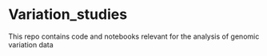 # Variation_studies
This repo contains code and notebooks relevant for the analysis of genomic variation data
